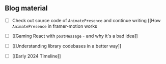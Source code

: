 
## Blog material
- [ ] Check out source code of `AnimatePresence` and continue writing [[How `AnimatePresence` in framer-motion works
- [ ] [[Gaming React with `postMessage` - and why it's a bad idea]]
- [ ] [[Understanding library codebases in a better way]]

- [ ] [[Early 2024 Timeline]]